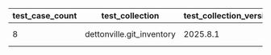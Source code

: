 | test_case_count | test_collection | test_collection_version | test_component | test_date | test_failed | test_details_link |
| --- | --- | --- | --- | --- | --- | --- |
| 8 | dettonville.git_inventory | 2025.8.1 | update_inventory | 2025-08-11T17:39:24Z | True | [test details](./update_inventory/test.results/test-results.md) |

